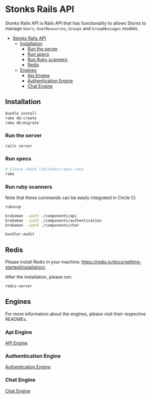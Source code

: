 # Stonks Rails API

Stonks Rails API is Rails API that has functionality to allows Storns to manage `Users`, `UserResources`, `Groups` and `GroupMessages` models.

- [Stonks Rails API](#stonks-rails-api)
  - [Installation](#installation)
    - [Run the server](#run-the-server)
    - [Run specs](#run-specs)
    - [Run Ruby scanners](#run-ruby-scanners)
    - [Redis](#redis)
  - [Engines](#engines)
    - [Api Engine](#api-engine)
    - [Authentication Engine](#authentication-engine)
    - [Chat Engine](#chat-engine)

## Installation

```bash
bundle install
rake db:create
rake db:migrate
```

### Run the server

```bash
rails server
```

### Run specs

```bash
# please check lib/tasks/rspec.rake
rake
```

### Run ruby scanners

Note that these commands can be easily integrated in Circle CI.

```bash
rubocop

brakeman --path ./components/api
brakeman --path ./components/authentication
brakeman --path ./components/chat

bundler-audit
```

## Redis

Please install Redis in your machine: https://redis.io/docs/getting-started/installation/.

After the installation, please run:

```bash
redis-server
```

## Engines

For more information about the engines, please visit their respective READMEs.

### Api Engine

[API Engine](https://github.com/chat-app-architecture/chat_api_ruby/tree/master/components/api/README.md)

### Authentication Engine

[Authentication Engine](https://github.com/chat-app-architecture/chat_api_ruby/tree/master/components/authentication/README.md)

### Chat Engine

[Chat Engine](https://github.com/chat-app-architecture/chat_api_ruby/tree/master/components/chat/README.md)

